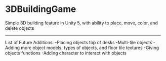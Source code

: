 # 3DBuildingGame
Simple 3D building feature in Unity 5, with ability to place, move, color, and delete objects

---


List of Future Additions:
-Placing objects top of desks
-Multi-tile objects
-Adding more object models, types of objects, and floor tile textures
-Giving objects functions
-Adding character to interact with objects